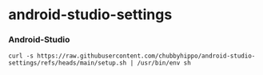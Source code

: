 # android-studio-settings
### Android-Studio
```shell
curl -s https://raw.githubusercontent.com/chubbyhippo/android-studio-settings/refs/heads/main/setup.sh | /usr/bin/env sh
```
